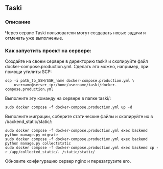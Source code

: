 ## Taski
### Описание
Через сервис Taski пользователи могут создавать новые задачи и отмечать уже выполненые.
### Как запустить проект на сервере:
Создайте на своем сервере в директорию taski/  и скопируйте файл docker-compose.production.yml. Сделать это можно, например, при помощи утилиты SCP:
```
scp -i path_to_SSH/SSH_name docker-compose.production.yml \
    username@server_ip:/home/username/taski/docker-compose.production.yml
```
Выполните эту команду на сервере в папке taski/:
```
sudo docker compose -f docker-compose.production.yml up -d
```
Выполните миграции, соберите статические файлы и скопируйте их в /backend_static/static/:
```
sudo docker compose -f docker-compose.production.yml exec backend python manage.py migrate
sudo docker compose -f docker-compose.production.yml exec backend python manage.py collectstatic
sudo docker compose -f docker-compose.production.yml exec backend cp -r /app/collected_static/. /static/static/
```
Обновите конфигурацию сервер nginx и перезагрузите его.
